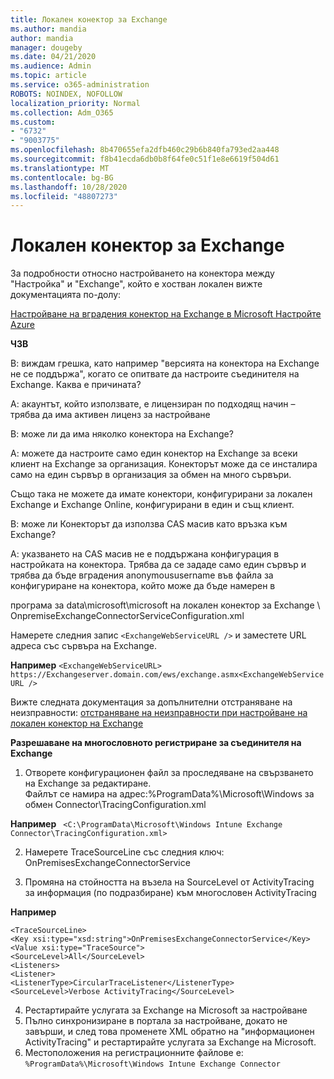 ```yaml
---
title: Локален конектор за Exchange
ms.author: mandia
author: mandia
manager: dougeby
ms.date: 04/21/2020
ms.audience: Admin
ms.topic: article
ms.service: o365-administration
ROBOTS: NOINDEX, NOFOLLOW
localization_priority: Normal
ms.collection: Adm_O365
ms.custom:
- "6732"
- "9003775"
ms.openlocfilehash: 8b470655efa2dfb460c29b6b840fa793ed2aa448
ms.sourcegitcommit: f8b41ecda6db0b8f64fe0c51f1e8e6619f504d61
ms.translationtype: MT
ms.contentlocale: bg-BG
ms.lasthandoff: 10/28/2020
ms.locfileid: "48807273"
---
```

# <a name="intune-exchange-on-premise-connector"></a>Локален конектор за Exchange

За подробности относно настройването на конектора между "Настройка" и "Exchange", който е хостван локален вижте документацията по-долу:

[Настройване на вградения конектор на Exchange в Microsoft Настройте Azure](https://docs.microsoft.com/intune/exchange-connector-install)

**ЧЗВ**

В: виждам грешка, като например "версията на конектора на Exchange не се поддържа", когато се опитвате да настроите съединителя на Exchange. Каква е причината?

А: акаунтът, който използвате, е лицензиран по подходящ начин – трябва да има активен лиценз за настройване

В: може ли да има няколко конектора на Exchange?

А: можете да настроите само един конектор на Exchange за всеки клиент на Exchange за организация. Конекторът може да се инсталира само на един сървър в организация за обмен на много сървъри.

Също така не можете да имате конектори, конфигурирани за локален Exchange и Exchange Online, конфигурирани в един и същ клиент.

В: може ли Конекторът да използва CAS масив като връзка към Exchange?

А: указването на CAS масив не е поддържана конфигурация в настройката на конектора. Трябва да се зададе само един сървър и трябва да бъде вградения anonymoususername във файла за конфигуриране на конектора, който може да бъде намерен в

програма за data\microsoft\microsoft на локален конектор за Exchange \ OnpremiseExchangeConnectorServiceConfiguration.xml

Намерете следния запис ```<ExchangeWebServiceURL />``` и заместете URL адреса със сървъра на Exchange.

**Например**
```<ExchangeWebServiceURL> https://Exchangeserver.domain.com/ews/exchange.asmx<ExchangeWebServiceURL />```

Вижте следната документация за допълнителни отстраняване на неизправности: [отстраняване на неизправности при настройване на локален конектор на Exchange](https://support.microsoft.com/help/4471887/troubleshooting-exchange-connector-in-microsoft-intune)

**Разрешаване на многословното регистриране за съединителя на Exchange**

1. Отворете конфигурационен файл за проследяване на свързването на Exchange за редактиране.  
Файлът се намира на адрес:%ProgramData%\Microsoft\Windows за обмен Connector\TracingConfiguration.xml  

**Например**
``` <C:\ProgramData\Microsoft\Windows Intune Exchange Connector\TracingConfiguration.xml>```
  
2. Намерете TraceSourceLine със следния ключ: OnPremisesExchangeConnectorService  
  
3. Промяна на стойността на възела на SourceLevel от ActivityTracing за информация (по подразбиране) към многословен ActivityTracing  

**Например**
```
<TraceSourceLine>  
<Key xsi:type="xsd:string">OnPremisesExchangeConnectorService</Key>  
<Value xsi:type="TraceSource">  
<SourceLevel>All</SourceLevel>  
<Listeners>  
<Listener>  
<ListenerType>CircularTraceListener</ListenerType>
<SourceLevel>Verbose ActivityTracing</SourceLevel>
```
4. Рестартирайте услугата за Exchange на Microsoft за настройване  
5. Пълно синхронизиране в портала за настройване, докато не завърши, и след това променете XML обратно на "информационен ActivityTracing" и рестартирайте услугата за Exchange на Microsoft.  
6. Местоположения на регистрационните файлове е: `%ProgramData%\Microsoft\Windows Intune Exchange Connector`